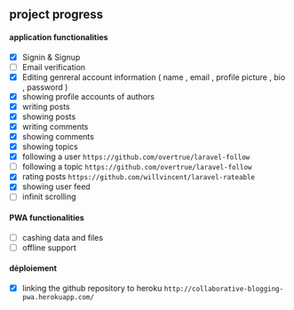## project progress

#### application functionalities
- [x] Signin & Signup
- [ ] Email verification
- [x] Editing genreral account information ( name , email , profile picture , bio , password )
- [x] showing profile accounts of authors
- [x] writing posts
- [x] showing posts
- [x] writing comments
- [x] showing comments
- [x] showing topics
- [x] following a user `https://github.com/overtrue/laravel-follow`
- [ ] following a topic `https://github.com/overtrue/laravel-follow`
- [x] rating posts `https://github.com/willvincent/laravel-rateable`
- [x] showing user feed
- [ ] infinit scrolling

#### PWA functionalities
- [ ] cashing data and files
- [ ] offline support

#### déploiement
- [x] linking the github repository to heroku `http://collaborative-blogging-pwa.herokuapp.com/`
